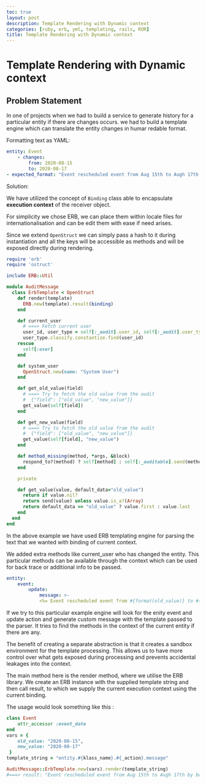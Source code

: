 ```yaml
---
toc: true
layout: post
description: Template Rendering with Dynamic context
categories: [ruby, erb, yml, templating, rails, ROR]
title: Template Rendering with Dynamic context
---
```

# Template Rendering with Dynamic context

## Problem Statement
In one of projects when we had to build a service to generate history for a particular entity if there are changes occurs. we had to build a template engine which can translate the entity changes in humar redable format. 

Formatting text as YAML:

```yaml
entity: Event
    - changes: 
        from: 2020-08-15
        to: 2020-08-17
- expected_format: "Event rescheduled event from Aug 15th to Augh 17th by bob (Current User)"
```

Solution: 

We have utilized the concept of `Binding` class able to encapsulate **execution context** of the receiver object.  

For simplicity we chose ERB, we can place them within locale files for internationalisation and can be edit them with ease if need arises.

Since we extend `OpenStruct` we can simply pass a hash to it during instantiation and all the keys will be accessible as methods and will be exposed directly during rendering.

```ruby
require 'erb'
require 'ostruct'

include ERB::Util

module AuditMessage
  class ErbTemplate < OpenStruct
    def render(template)
      ERB.new(template).result(binding)
    end

    def current_user
      # ===> Fetch current user
      user_id, user_type = self[:_audit].user_id, self[:_audit].user_type
      user_type.classify.constantize.find(user_id)
    rescue
      self[:user]
    end

    def system_user
      OpenStruct.new(name: "System User")
    end

    def get_old_value(field)
      # ===> Try to fetch the old value from the audit 
      #  {"field": ["old_value", "new_value"]}
      get_value(self[field])
    end

    def get_new_value(field)
      # ===> Try to fetch the old value from the audit 
      #  {"field": ["old_value", "new_value"]}
      get_value(self[field], "new_value")
    end

    def method_missing(method, *args, &block)
      respond_to?(method) ? self[method] : self[:_auditable].send(method, *args)
    end

    private

    def get_value(value, default_data="old_value")
      return if value.nil?
      return send(value) unless value.is_a?(Array)
      return default_data == "old_value" ? value.first : value.last
    end
  end
end
```


In the above example we have used ERB templating engine for parsing the text that we wanted with binding of current context.

We added extra methods like current_user who has changed the entity. This particular methods can be available through the context which can be used for back trace or additional info to be passed.

```yaml
entity:
    event: 
        update:
            message: >-
            <%= Event rescheduled event from #{format(old_value)} to #{format(old_value)} by #{current_user.name}" (Current User) %>
```


If we try to this particular example engine will look for the enity event and update action and generate custom message with the template passed to the parser. It tries to find the methods in the context of the current entity if there are any. 

The benefit of creating a separate abstraction is that it creates a sandbox environment for the template processing. This allows us to have more control over what gets exposed during processing and prevents accidental leakages into the context.


The main method here is the render method, where we utilise the ERB library. We create an ERB instance with the supplied template string and then call result, to which we supply the current execution context using the current binding.

The usage would look something like this :

```ruby
class Event
    attr_accessor :event_date
end
vars = { 
    old_value: "2020-08-15", 
    new_value: "2020-08-17"
 }
template_string = "entity.#{klass_name}.#{_action}.message"

AuditMessage::ErbTemplate.new(vars).render(template_string)
#===> result: "Event rescheduled event from Aug 15th to Augh 17th by bob (Current User)"
```